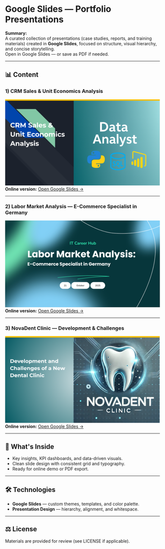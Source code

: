 # Google Slides — Portfolio Presentations

**Summary:**  
A curated collection of presentations (case studies, reports, and training materials) created in **Google Slides**, focused on structure, visual hierarchy, and concise storytelling.  
Open in Google Slides — or save as PDF if needed.

---

## 📊 Content

### 1) CRM Sales & Unit Economics Analysis
![CRM Sales & Unit Economics Analysis](./GoogleSlides/crmanalysis.png)  
**Online version:** [Open Google Slides →](https://docs.google.com/presentation/d/1SH0w7UYw_HYKaKnhBr51evCfujKKjoSGeeqDeCDze8M/edit?usp=sharing)

---

### 2) Labor Market Analysis — E-Commerce Specialist in Germany
![E-Commerce Specialist Presentation](./GoogleSlides/e-commerce.png)  
**Online version:** [Open Google Slides →](https://docs.google.com/presentation/d/1Q2AZzQwl4hU1IaXS3eB96c8rpLdnz2zKd3ZIF6h-KeM/edit?usp=sharing)

---

### 3) NovaDent Clinic — Development & Challenges
![NovaDent Clinic Presentation](./GoogleSlides/Dental_Clinic.png)  
**Online version:** [Open Google Slides →](https://docs.google.com/presentation/d/1x4QbJHiac2UlCR8AsrkFj8n_tV9ldvlRQwJjcohxBlI/edit?usp=sharing)

---

## 🧠 What's Inside
- Key insights, KPI dashboards, and data-driven visuals.  
- Clean slide design with consistent grid and typography.  
- Ready for online demo or PDF export.

---

## 🛠 Technologies
- **Google Slides** — custom themes, templates, and color palette.  
- **Presentation Design** — hierarchy, alignment, and whitespace.

---

## ⚖️ License
Materials are provided for review (see LICENSE if applicable).
